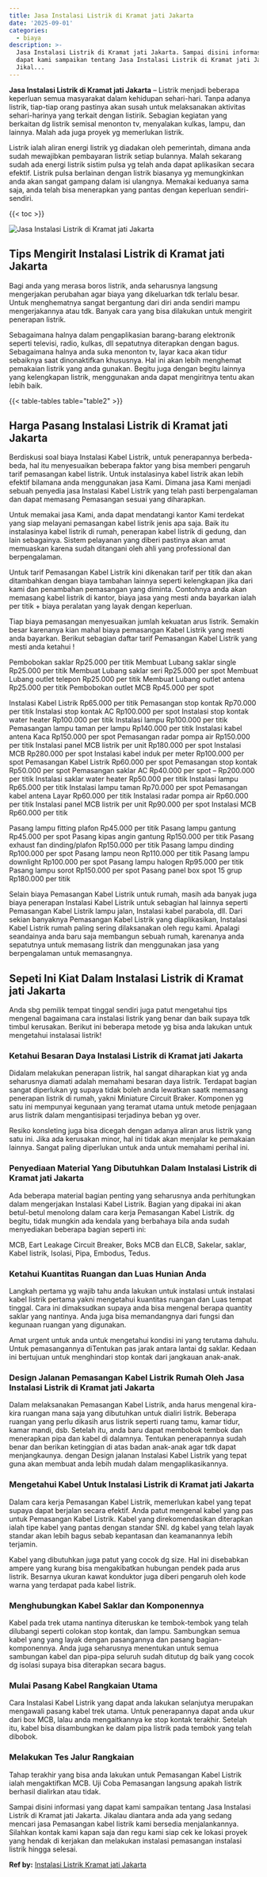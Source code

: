 ```yaml
---
title: Jasa Instalasi Listrik di Kramat jati Jakarta
date: '2025-09-01'
categories:
  - biaya
description: >-
  Jasa Instalasi Listrik di Kramat jati Jakarta. Sampai disini informasi yang
  dapat kami sampaikan tentang Jasa Instalasi Listrik di Kramat jati Jakarta.
  Jikal...
---
```


**Jasa Instalasi Listrik di Kramat jati Jakarta** – Listrik menjadi beberapa keperluan semua masyarakat dalam kehidupan sehari-hari. Tanpa adanya listrik, tiap-tiap orang pastinya akan susah untuk melaksanakan aktivitas sehari-harinya yang terkait dengan listirik. Sebagian kegiatan yang berkaitan dg listrik semisal menonton tv, menyalakan kulkas, lampu, dan lainnya. Malah ada juga proyek yg memerlukan listrik.

Listrik ialah aliran energi listrik yg diadakan oleh pemerintah, dimana anda sudah mewajibkan pembayaran listrik setiap bulannya. Malah sekarang sudah ada energi listrik sistim pulsa yg telah anda dapat aplikasikan secara efektif. Listrik pulsa berlainan dengan listrik biasanya yg memungkinkan anda akan sangat gampang dalam isi ulangnya. Memakai keduanya sama saja, anda telah bisa menerapkan yang pantas dengan keperluan sendiri-sendiri.

{{< toc >}}

![Jasa Instalasi Listrik di Kramat jati Jakarta](/images/instalasi-listrik-murah20.png)

## Tips Mengirit Instalasi Listrik di Kramat jati Jakarta

Bagi anda yang merasa boros listrik, anda seharusnya langsung mengerjakan perubahan agar biaya yang dikeluarkan tdk terlalu besar. Untuk menghematnya sangat bergantung dari diri anda sendiri mampu mengerjakannya atau tdk. Banyak cara yang bisa dilakukan untuk mengirit penerapan listrik.

Sebagaimana halnya dalam pengaplikasian barang-barang elektronik seperti televisi, radio, kulkas, dll sepatutnya diterapkan dengan bagus. Sebagaimana halnya anda suka menonton tv, layar kaca akan tidur sebaiknya saat dinonaktifkan khususnya. Hal ini akan lebih menghemat pemakaian listrik yang anda gunakan. Begitu juga dengan begitu lainnya yang kelengkapan listrik, menggunakan anda dapat mengiritnya tentu akan lebih baik.

{{< table-tables table="table2" >}}

## Harga Pasang Instalasi Listrik di Kramat jati Jakarta

Berdiskusi soal biaya Instalasi Kabel Listrik, untuk penerapannya berbeda-beda, hal itu menyesuaikan beberapa faktor yang bisa memberi pengaruh tarif pemasangan kabel listrik. Untuk instalasinya kabel listrik akan lebih efektif bilamana anda menggunakan jasa Kami. Dimana jasa Kami menjadi sebuah penyedia jasa Instalasi Kabel Listrik yang telah pasti berpengalaman dan dapat memasang Pemasangan sesuai yang diharapkan.

Untuk memakai jasa Kami, anda dapat mendatangi kantor Kami terdekat yang siap melayani pemasangan kabel listrik jenis apa saja. Baik itu instalasinya kabel listrik di rumah, penerapan kabel listrik di gedung, dan lain sebagainya. Sistem pelayanan yang diberi pastinya akan amat memuaskan karena sudah ditangani oleh ahli yang professional dan berpengalaman.

Untuk tarif Pemasangan Kabel Listrik kini dikenakan tarif per titik dan akan ditambahkan dengan biaya tambahan lainnya seperti kelengkapan jika dari kami dan penambahan pemasangan yang diminta. Contohnya anda akan memasang kabel listrik di kantor, biaya jasa yang mesti anda bayarkan ialah per titik + biaya peralatan yang layak dengan keperluan.

Tiap biaya pemasangan menyesuaikan jumlah kekuatan arus listrik. Semakin besar karenanya kian mahal biaya pemasangan Kabel Listrik yang mesti anda bayarkan. Berikut sebagian daftar tarif Pemasangan Kabel Listrik yang mesti anda ketahui !

Pembobokan saklar Rp25.000 per titik Membuat Lubang saklar single Rp25.000 per titik Membuat Lubang saklar seri Rp25.000 per spot Membuat Lubang outlet telepon Rp25.000 per titik Membuat Lubang outlet antena Rp25.000 per titik Pembobokan outlet MCB Rp45.000 per spot

Instalasi Kabel Listrik Rp65.000 per titik Pemasangan stop kontak Rp70.000 per titik Instalasi stop kontak AC Rp100.000 per spot Instalasi stop kontak water heater Rp100.000 per titik Instalasi lampu Rp100.000 per titik Pemasangan lampu taman per lampu Rp140.000 per titik Instalasi kabel antena Kaca Rp150.000 per spot Pemasangan radar pompa air Rp150.000 per titik Instalasi panel MCB listrik per unit Rp180.000 per spot Instalasi MCB Rp280.000 per spot Instalasi kabel induk per meter Rp100.000 per spot Pemasangan Kabel Listrik Rp60.000 per spot Pemasangan stop kontak Rp50.000 per spot Pemasangan saklar AC Rp40.000 per spot – Rp200.000 per titik Instalasi saklar water heater Rp50.000 per titik Instalasi lampu Rp65.000 per titik Instalasi lampu taman Rp70.000 per spot Pemasangan kabel antena Layar Rp60.000 per titik Instalasi radar pompa air Rp60.000 per titik Instalasi panel MCB listrik per unit Rp90.000 per spot Instalasi MCB Rp60.000 per titik

Pasang lampu fitting plafon Rp45.000 per titik Pasang lampu gantung Rp45.000 per spot Pasang kipas angin gantung Rp150.000 per titik Pasang exhaust fan dinding/plafon Rp150.000 per titik Pasang lampu dinding Rp100.000 per spot Pasang lampu neon Rp110.000 per titik Pasang lampu downlight Rp100.000 per spot Pasang lampu halogen Rp95.000 per titik Pasang lampu sorot Rp150.000 per spot Pasang panel box spot 15 grup Rp180.000 per titik

Selain biaya Pemasangan Kabel Listrik untuk rumah, masih ada banyak juga biaya penerapan Instalasi Kabel Listrik untuk sebagian hal lainnya seperti Pemasangan Kabel Listrik lampu jalan, Instalasi kabel parabola, dll. Dari sekian banyaknya Pemasangan Kabel Listrik yang diaplikasikan, Instalasi Kabel Listrik rumah paling sering dilaksanakan oleh regu kami. Apalagi seandainya anda baru saja membangun sebuah rumah, karenanya anda sepatutnya untuk memasang listrik dan menggunakan jasa yang berpengalaman untuk memasangnya.

## Sepeti Ini Kiat Dalam Instalasi Listrik di Kramat jati Jakarta


Anda sbg pemilik tempat tinggal sendiri juga patut mengetahui tips mengenal bagaimana cara instalasi listrik yang benar dan baik supaya tdk timbul kerusakan. Berikut ini beberapa metode yg bisa anda lakukan untuk mengetahui instalasai listrik!

### Ketahui Besaran Daya Instalasi Listrik di Kramat jati Jakarta

Didalam melakukan penerapan listrik, hal sangat diharapkan kiat yg anda seharusnya diamati adalah memahami besaran daya listrik. Terdapat bagian sangat diperlukan yg supaya tidak boleh anda lewatkan saatk memasang penerapan listrik di rumah, yakni Miniature Circuit Braker. Komponen yg satu ini mempunyai kegunaan yang teramat utama untuk metode penjagaan arus listrik dalam mengantisipasi terjadinya beban yg over.

Resiko konsleting juga bisa dicegah dengan adanya aliran arus listrik yang satu ini. Jika ada kerusakan minor, hal ini tidak akan menjalar ke pemakaian lainnya. Sangat paling diperlukan untuk anda untuk memahami perihal ini.

### Penyediaan Material Yang Dibutuhkan Dalam Instalasi Listrik di Kramat jati Jakarta

Ada beberapa material bagian penting yang seharusnya anda perhitungkan dalam mengerjakan Instalasi Kabel Listrik. Bagian yang dipakai ini akan betul-betul menolong dalam cara kerja Pemasangan Kabel Listrik. dg begitu, tidak mungkin ada kendala yang berbahaya bila anda sudah menyediakan beberapa bagian seperti ini:

MCB, Eart Leakage Circuit Breaker, Boks MCB dan ELCB, Sakelar, saklar, Kabel listrik, Isolasi, Pipa, Embodus, Tedus.

### Ketahui Kuantitas Ruangan dan Luas Hunian Anda

Langkah pertama yg wajib tahu anda lakukan untuk instalasi untuk instalasi kabel listrik pertama yakni mengetahui kuantitas ruangan dan Luas tempat tinggal. Cara ini dimaksudkan supaya anda bisa mengenal berapa quantity saklar yang nantinya. Anda juga bisa memandangnya dari fungsi dan kegunaan ruangan yang digunakan.

Amat urgent untuk anda untuk mengetahui kondisi ini yang terutama dahulu. Untuk pemasangannya diTentukan pas jarak antara lantai dg saklar. Kedaan ini bertujuan untuk menghindari stop kontak dari jangkauan anak-anak.

### Design Jalanan Pemasangan Kabel Listrik Rumah Oleh Jasa Instalasi Listrik di Kramat jati Jakarta

Dalam melaksanakan Pemasangan Kabel Listrik, anda harus mengenal kira-kira ruangan mana saja yang dibutuhkan untuk dialiri listrik. Beberapa ruangan yang perlu dikasih arus listrik seperti ruang tamu, kamar tidur, kamar mandi, dsb. Setelah itu, anda baru dapat membobok tembok dan menerapkan pipa dan kabel di dalamnya. Tentukan penerapannya sudah benar dan berikan ketinggian di atas badan anak-anak agar tdk dapat menjangkaunya. dengan Design jalanan Instalasi Kabel Listrik yang tepat guna akan membuat anda lebih mudah dalam mengaplikasikannya.

### Mengetahui Kabel Untuk Instalasi Listrik di Kramat jati Jakarta

Dalam cara kerja Pemasangan Kabel Listrik, memerlukan kabel yang tepat supaya dapat berjalan secara efektif. Anda patut mengenal kabel yang pas untuk Pemasangan Kabel Listrik. Kabel yang direkomendasikan diterapkan ialah tipe kabel yang pantas dengan standar SNI. dg kabel yang telah layak standar akan lebih bagus sebab kepantasan dan keamanannya lebih terjamin.

Kabel yang dibutuhkan juga patut yang cocok dg size. Hal ini disebabkan ampere yang kurang bisa mengakibatkan hubungan pendek pada arus listrik. Besarnya ukuran kawat konduktor juga diberi pengaruh oleh kode warna yang terdapat pada kabel listrik.

### Menghubungkan Kabel Saklar dan Komponennya

Kabel pada trek utama nantinya diteruskan ke tembok-tembok yang telah dilubangi seperti colokan stop kontak, dan lampu. Sambungkan semua kabel yang yang layak dengan pasangannya dan pasang bagian-komponennya. Anda juga seharusnya menentukan untuk semua sambungan kabel dan pipa-pipa seluruh sudah ditutup dg baik yang cocok dg isolasi supaya bisa diterapkan secara bagus.

### Mulai Pasang Kabel Rangkaian Utama

Cara Instalasi Kabel Listrik yang dapat anda lakukan selanjutya merupakan mengawali pasang kabel trek utama. Untuk penerapannya dapat anda ukur dari box MCB, lalau anda mengaitkannya ke stop kontak terakhir. Setelah itu, kabel bisa disambungkan ke dalam pipa listrik pada tembok yang telah dibobok.

### Melakukan Tes Jalur Rangkaian

Tahap terakhir yang bisa anda lakukan untuk Pemasangan Kabel Listrik ialah mengaktifkan MCB. Uji Coba Pemasangan langsung apakah listrik berhasil dialirkan atau tidak.

Sampai disini informasi yang dapat kami sampaikan tentang Jasa Instalasi Listrik di Kramat jati Jakarta. Jikalau diantara anda ada yang sedang mencari jasa Pemasangan kabel listrik kami bersedia menjalankannya. Silahkan kontak kami kapan saja dan regu kami siap cek ke lokasi proyek yang hendak di kerjakan dan melakukan instalasi pemasangan instalasi listrik hingga selesai.

**Ref by:** [Instalasi Listrik Kramat jati Jakarta](https://id.wikipedia.org/wiki/Instalasi)

